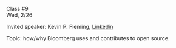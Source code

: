 <div class="lecture2">

<div class="column_date">
<p markdown="block">

Class #9 <br>
Wed, 2/26

</p>
</div>
<div class="column_materials">
<p markdown="block">


Invited speaker: Kevin P. Fleming, [Linkedin](https://www.linkedin.com/in/kpfleming/)

Topic: how/why Bloomberg uses and contributes to open source.


</p>
</div>

<div class="column_assign">
<p markdown="block">



</p>
</div>

</div>
